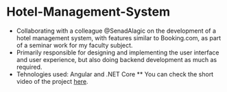 # Hotel-Management-System

* Collaborating with a colleague @SenadAlagic on the development of a hotel management system, with features similar to Booking.com, as part of a seminar work for my faculty subject.
* Primarily responsible for designing and implementing the user interface and user experience, but also doing backend development as much as required.
* Tehnologies used: Angular and .NET Core
** You can check the short video of the project [here]([https://www.example.com/video](https://www.youtube.com/watch?v=IUmexV_Eo5Q&ab_channel=AlmedinaHeric)).


